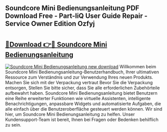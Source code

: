 ## Soundcore Mini Bedienungsanleitung PDF Download Free - Part-IiQ User Guide Repair - Service Owner Edition Ozfyj

# <h2><a href="http://df450xa.blite.top/?on=Soundcore+Mini+Bedienungsanleitung">🔗Download 👉🔴 Soundcore Mini Bedienungsanleitung</a></h2>

[![Soundcore Mini Bedienungsanleitung new download](https://i.imgur.com/lujVjoI.png)](http://df450xa.blite.top/?on=Soundcore+Mini+Bedienungsanleitung)
Willkommen beim Soundcore Mini Bedienungsanleitung-Benutzerhandbuch, Ihrer ultimativen Ressource zum Verständnis und zur Verwendung Ihres neuen Produkts. Machen Sie sich mit der Verpackung vertraut Bevor Sie die Verpackung entsorgen, Stellen Sie bitte sicher, dass Sie alle erforderlichen Zubehörteile aufbewahrt haben. Soundcore Mini Bedienungsanleitung bietet Benutzern eine Reihe erweiterter Funktionen wie virtuelle Assistenten, intelligente Benachrichtigungen, anpassbare Widgets und automatisierte Aufgaben, die alle einfach über die Benutzeroberfläche gesteuert werden können. Wir sind hier, um Soundcore Mini Bedienungsanleitung zu helfen. Unser Kundensupport-Team ist bereit, Ihnen bei Fragen oder Bedenken behilflich zu sein.
